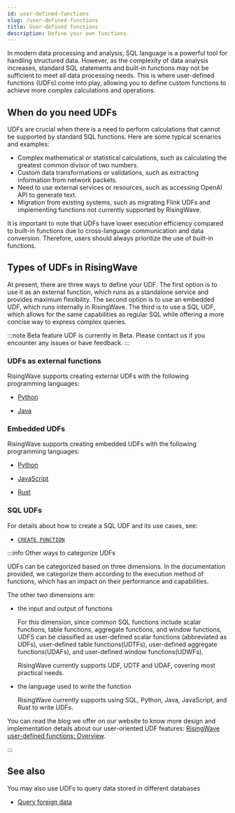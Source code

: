 ```yaml
---
id: user-defined-functions
slug: /user-defined-functions
title: User-defined functions
description: Define your own functions.
---
```

<head>
  <link rel="canonical" href="https://docs.risingwave.com/docs/current/user-defined-functions/" />
</head>

In modern data processing and analysis, SQL language is a powerful tool for handling structured data. However, as the complexity of data analysis increases, standard SQL statements and built-in functions may not be sufficient to meet all data processing needs. This is where user-defined functions (UDFs) come into play, allowing you to define custom functions to achieve more complex calculations and operations.

## When do you need UDFs

UDFs are crucial when there is a need to perform calculations that cannot be supported by standard SQL functions. Here are some typical scenarios and examples:

- Complex mathematical or statistical calculations, such as calculating the greatest common divisor of two numbers.
- Custom data transformations or validations, such as extracting information from network packets.
- Need to use external services or resources, such as accessing OpenAI API to generate text.
- Migration from existing systems, such as migrating Flink UDFs and implementing functions not currently supported by RisingWave.

It is important to note that UDFs have lower execution efficiency compared to built-in functions due to cross-language communication and data conversion. Therefore, users should always prioritize the use of built-in functions.

## Types of UDFs in RisingWave

At present, there are three ways to define your UDF. The first option is to use it as an external function, which runs as a standalone service and provides maximum flexibility. The second option is to use an embedded UDF, which runs internally in RisingWave. The third is to use a SQL UDF, which allows for the same capabilities as regular SQL while offering a more concise way to express complex queries.

:::note Beta feature
UDF is currently in Beta. Please contact us if you encounter any issues or have feedback.
:::

### UDFs as external functions

RisingWave supports creating external UDFs with the following programming languages:

- [Python](/sql/udf/udf-python.md)

- [Java](/sql/udf/udf-java.md)

### Embedded UDFs

RisingWave supports creating embedded UDFs with the following programming languages:

- [Python](/sql/udf/udf-python-embedded.md)

- [JavaScript](/sql/udf/udf-javascript.md)
- [Rust](/sql/udf/udf-rust.md)

### SQL UDFs

For details about how to create a SQL UDF and its use cases, see:

- [`CREATE FUNCTION`](/sql/commands/sql-create-function.md)

:::info Other ways to categorize UDFs

UDFs can be categorized based on three dimensions. In the documentation provided, we categorize them according to the execution method of functions, which has an impact on their performance and capabilities.

The other two dimensions are:

- the input and output of functions

  For this dimension, since common SQL functions include scalar functions,  table functions, aggregate functions, and window functions, UDFS can be classified as user-defined scalar functions (abbreviated as UDFs), user-defined table functions(UDTFs), user-defined aggregate functions(UDAFs), and user-defined window functions(UDWFs).

  RisingWave currently supports UDF, UDTF and UDAF, covering most practical needs. 
 
- the language used to write the function

  RisingWave currently supports using SQL, Python, Java, JavaScript, and Rust to write UDFs.

You can read the blog we offer on our website to know more design and implementation details about our user-oriented UDF features: [RisingWave user-defined functions: Overview](https://risingwave.com/blog/simplifying-sql-function-implementation-with-rust-procedural-macro/).

:::

## See also

You may also use UDFs to query data stored in different databases

- [Query foreign data](/sql/udf/udf-foreign-data.md)
